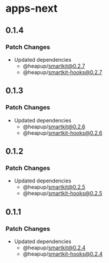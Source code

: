 # apps-next

## 0.1.4

### Patch Changes

- Updated dependencies
  - @heapup/smartkit@0.2.7
  - @heapup/smartkit-hooks@0.2.7

## 0.1.3

### Patch Changes

- Updated dependencies
  - @heapup/smartkit@0.2.6
  - @heapup/smartkit-hooks@0.2.6

## 0.1.2

### Patch Changes

- Updated dependencies
  - @heapup/smartkit@0.2.5
  - @heapup/smartkit-hooks@0.2.5

## 0.1.1

### Patch Changes

- Updated dependencies
  - @heapup/smartkit@0.2.4
  - @heapup/smartkit-hooks@0.2.4
